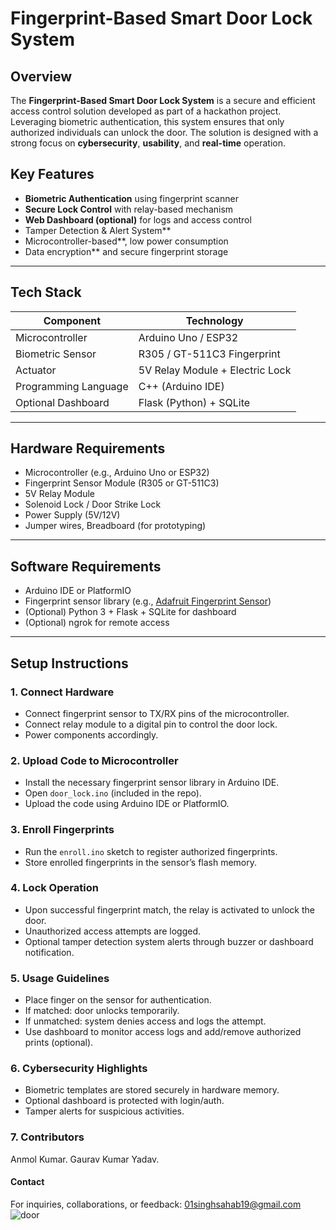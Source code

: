 # Fingerprint-Based Smart Door Lock System

## Overview

The **Fingerprint-Based Smart Door Lock System** is a secure and efficient access control solution developed as part of a hackathon project. Leveraging biometric authentication, this system ensures that only authorized individuals can unlock the door. The solution is designed with a strong focus on **cybersecurity**, **usability**, and **real-time** operation.

##  Key Features

- **Biometric Authentication** using fingerprint scanner
- **Secure Lock Control** with relay-based mechanism
- **Web Dashboard (optional)** for logs and access control
- Tamper Detection & Alert System**
- Microcontroller-based**, low power consumption
- Data encryption** and secure fingerprint storage

---

## Tech Stack

| Component             | Technology                    |
|----------------------|-------------------------------|
| Microcontroller       | Arduino Uno / ESP32           |
| Biometric Sensor      | R305 / GT-511C3 Fingerprint   |
| Actuator              | 5V Relay Module + Electric Lock |
| Programming Language  | C++ (Arduino IDE)             |
| Optional Dashboard    | Flask (Python) + SQLite       |

---

## Hardware Requirements

-  Microcontroller (e.g., Arduino Uno or ESP32)
-  Fingerprint Sensor Module (R305 or GT-511C3)
-  5V Relay Module
-  Solenoid Lock / Door Strike Lock
-  Power Supply (5V/12V)
-  Jumper wires, Breadboard (for prototyping)

---

##  Software Requirements

- Arduino IDE or PlatformIO
- Fingerprint sensor library (e.g., [Adafruit Fingerprint Sensor](https://github.com/adafruit/Adafruit-Fingerprint-Sensor-Library))
- (Optional) Python 3 + Flask + SQLite for dashboard
- (Optional) ngrok for remote access

---

##  Setup Instructions

### 1.  Connect Hardware

- Connect fingerprint sensor to TX/RX pins of the microcontroller.
- Connect relay module to a digital pin to control the door lock.
- Power components accordingly.

### 2.  Upload Code to Microcontroller

- Install the necessary fingerprint sensor library in Arduino IDE.
- Open `door_lock.ino` (included in the repo).
- Upload the code using Arduino IDE or PlatformIO.

### 3.  Enroll Fingerprints

- Run the `enroll.ino` sketch to register authorized fingerprints.
- Store enrolled fingerprints in the sensor’s flash memory.

### 4. Lock Operation

- Upon successful fingerprint match, the relay is activated to unlock the door.
- Unauthorized access attempts are logged.
- Optional tamper detection system alerts through buzzer or dashboard notification.

### 5. Usage Guidelines

- Place finger on the sensor for authentication.
- If matched: door unlocks temporarily.
- If unmatched: system denies access and logs the attempt.
- Use dashboard to monitor access logs and add/remove authorized prints (optional).

### 6. Cybersecurity Highlights

- Biometric templates are stored securely in hardware memory.
- Optional dashboard is protected with login/auth.
- Tamper alerts for suspicious activities.

### 7. Contributors
Anmol Kumar.
Gaurav Kumar Yadav.

#### Contact

For inquiries, collaborations, or feedback:
01singhsahab19@gmail.com
![door](https://github.com/user-attachments/assets/125f935a-965e-43de-aa25-54b60f177fd9)

